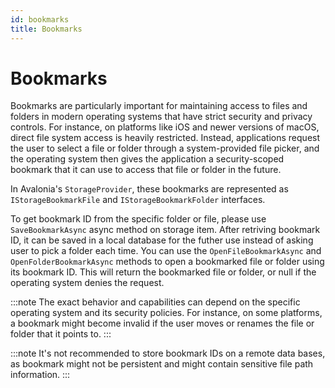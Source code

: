 ```yaml
---
id: bookmarks
title: Bookmarks
---
```


# Bookmarks

Bookmarks are particularly important for maintaining access to files and folders in modern operating systems that have strict security and privacy controls. For instance, on platforms like iOS and newer versions of macOS, direct file system access is heavily restricted. Instead, applications request the user to select a file or folder through a system-provided file picker, and the operating system then gives the application a security-scoped bookmark that it can use to access that file or folder in the future.

In Avalonia's `StorageProvider`, these bookmarks are represented as `IStorageBookmarkFile` and `IStorageBookmarkFolder` interfaces.

To get bookmark ID from the specific folder or file, please use `SaveBookmarkAsync` async method on storage item.
After retriving bookmark ID, it can be saved in a local database for the futher use instead of asking user to pick a folder each time.
You can use the `OpenFileBookmarkAsync` and `OpenFolderBookmarkAsync` methods to open a bookmarked file or folder using its bookmark ID. This will return the bookmarked file or folder, or null if the operating system denies the request.

:::note
The exact behavior and capabilities can depend on the specific operating system and its security policies. For instance, on some platforms, a bookmark might become invalid if the user moves or renames the file or folder that it points to.
:::

:::note
It's not recommended to store bookmark IDs on a remote data bases, as bookmark might not be persistent and might contain sensitive file path information.
:::